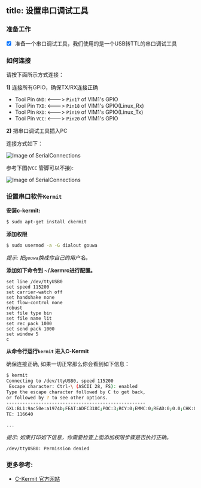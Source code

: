 title: 设置串口调试工具
---

### 准备工作
- [x] 准备一个串口调试工具，我们使用的是一个USB转TTL的串口调试工具

### 如何连接
请按下面所示方式连接：

**1)** 连接所有GPIO，确保TX/RX连接正确

  * Tool Pin `GND`: <---> `Pin17` of VIM1's GPIO
  * Tool Pin `TXD`: <---> `Pin18` of VIM1's GPIO(Linux_Rx)
  * Tool Pin `RXD`: <---> `Pin19` of VIM1's GPIO(Linux_Tx)
  * Tool Pin `VCC`: <---> `Pin20` of VIM1's GPIO

**2)** 把串口调试工具插入PC

连接方式如下：

![Image of SerialConnections](/images/vim1/SerialConnections_3Pin.png)

参考下图(`VCC` 管脚可以不接):

![Image of SerialConnections](/images/vim1/SerialConnections.png)


### 设置串口软件`Kermit`
**安装c-kermit:**
```sh
$ sudo apt-get install ckermit
```

**添加权限**
```sh
$ sudo usermod -a -G dialout gouwa
```
*提示: 把`gouwa`换成你自己的用户名。*


**添加如下命令到 ~/.kermrc进行配置。**
```
set line /dev/ttyUSB0
set speed 115200
set carrier-watch off
set handshake none
set flow-control none
robust
set file type bin
set file name lit
set rec pack 1000
set send pack 1000
set window 5
c
```

**从命令行运行`kermit` 进入C-Kermit**

确保连接正确, 如果一切正常那么你会看到如下信息：
```sh
$ kermit
Connecting to /dev/ttyUSB0, speed 115200
 Escape character: Ctrl-\ (ASCII 28, FS): enabled
Type the escape character followed by C to get back,
or followed by ? to see other options.
----------------------------------------------------
GXL:BL1:9ac50e:a1974b;FEAT:ADFC318C;POC:3;RCY:0;EMMC:0;READ:0;0.0;CHK:0;
TE: 116640

...

```
*提示: 如果打印如下信息，你需要检查上面添加权限步骤是否执行正确。*
```
/dev/ttyUSB0: Permission denied
```



### 更多参考:
* [C-Kermit 官方网站](http://www.columbia.edu/kermit/index.html)
